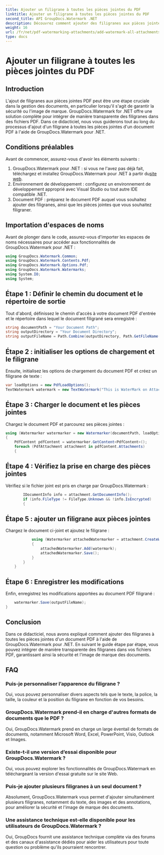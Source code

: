 ```yaml
---
title: Ajouter un filigrane à toutes les pièces jointes du PDF
linktitle: Ajouter un filigrane à toutes les pièces jointes du PDF
second_title: API GroupDocs.Watermark .NET
description: Découvrez comment ajouter des filigranes aux pièces jointes PDF à l'aide de GroupDocs.Watermark pour .NET. Sécurisez facilement vos documents avec des filigranes personnalisés.
weight: 16
url: /fr/net/pdf-watermarking-attachments/add-watermark-all-attachments-pdf/
type: docs
---
```

# Ajouter un filigrane à toutes les pièces jointes du PDF

## Introduction
L'ajout de filigranes aux pièces jointes PDF peut être une étape cruciale dans la gestion des documents, en particulier lorsqu'il s'agit de garantir la sécurité ou l'image de marque. GroupDocs.Watermark for .NET offre une solution complète pour intégrer de manière transparente des filigranes dans des fichiers PDF. Dans ce didacticiel, nous vous guiderons tout au long du processus d'ajout d'un filigrane à toutes les pièces jointes d'un document PDF à l'aide de GroupDocs.Watermark pour .NET.
## Conditions préalables
Avant de commencer, assurez-vous d'avoir les éléments suivants :
1.  GroupDocs.Watermark pour .NET : si vous ne l'avez pas déjà fait, téléchargez et installez GroupDocs.Watermark pour .NET à partir du[site web](https://releases.groupdocs.com/Watermark/net/).
2. Environnement de développement : configurez un environnement de développement approprié avec Visual Studio ou tout autre IDE compatible .NET.
3. Document PDF : préparez le document PDF auquel vous souhaitez ajouter des filigranes, ainsi que les pièces jointes que vous souhaitez filigraner.

## Importation d'espaces de noms
Avant de plonger dans le code, assurez-vous d'importer les espaces de noms nécessaires pour accéder aux fonctionnalités de GroupDocs.Watermark pour .NET :
```csharp
using GroupDocs.Watermark.Common;
using GroupDocs.Watermark.Contents.Pdf;
using GroupDocs.Watermark.Options.Pdf;
using GroupDocs.Watermark.Watermarks;
using System.IO;
using System;
```
## Étape 1 : Définir le chemin du document et le répertoire de sortie
Tout d'abord, définissez le chemin d'accès à votre document PDF d'entrée et le répertoire dans lequel le document filigrané sera enregistré :
```csharp
string documentPath = "Your Document Path";
string outputDirectory = "Your Document Directory";
string outputFileName = Path.Combine(outputDirectory, Path.GetFileName(documentPath));
```
## Étape 2 : initialiser les options de chargement et le filigrane
Ensuite, initialisez les options de chargement du document PDF et créez un filigrane de texte :
```csharp
var loadOptions = new PdfLoadOptions();
TextWatermark watermark = new TextWatermark("This is WaterMark on Attachment", new Font("Arial", 19));
```
## Étape 3 : Charger le document et les pièces jointes
Chargez le document PDF et parcourez ses pièces jointes :
```csharp
using (Watermarker watermarker = new Watermarker(documentPath, loadOptions))
{
    PdfContent pdfContent = watermarker.GetContent<PdfContent>();
    foreach (PdfAttachment attachment in pdfContent.Attachments)
    {
```
## Étape 4 : Vérifiez la prise en charge des pièces jointes
Vérifiez si le fichier joint est pris en charge par GroupDocs.Watermark :
```csharp
        IDocumentInfo info = attachment.GetDocumentInfo();
        if (info.FileType != FileType.Unknown && !info.IsEncrypted)
        {
```
## Étape 5 : ajouter un filigrane aux pièces jointes
Chargez le document ci-joint et ajoutez le filigrane :
```csharp
            using (Watermarker attachedWatermarker = attachment.CreateWatermarker())
            {
                attachedWatermarker.Add(watermark);
                attachedWatermarker.Save();
            }
        }
    }
```
## Étape 6 : Enregistrer les modifications
Enfin, enregistrez les modifications apportées au document PDF filigrané :
```csharp
    watermarker.Save(outputFileName);
}
```

## Conclusion
Dans ce didacticiel, nous avons expliqué comment ajouter des filigranes à toutes les pièces jointes d'un document PDF à l'aide de GroupDocs.Watermark pour .NET. En suivant le guide étape par étape, vous pouvez intégrer de manière transparente des filigranes dans vos fichiers PDF, garantissant ainsi la sécurité et l'image de marque des documents.
## FAQ
### Puis-je personnaliser l’apparence du filigrane ?
Oui, vous pouvez personnaliser divers aspects tels que le texte, la police, la taille, la couleur et la position du filigrane en fonction de vos besoins.
### GroupDocs.Watermark prend-il en charge d'autres formats de documents que le PDF ?
Oui, GroupDocs.Watermark prend en charge un large éventail de formats de documents, notamment Microsoft Word, Excel, PowerPoint, Visio, Outlook et Images.
### Existe-t-il une version d’essai disponible pour GroupDocs.Watermark ?
Oui, vous pouvez explorer les fonctionnalités de GroupDocs.Watermark en téléchargeant la version d'essai gratuite sur le site Web.
### Puis-je ajouter plusieurs filigranes à un seul document ?
Absolument, GroupDocs.Watermark vous permet d'ajouter simultanément plusieurs filigranes, notamment du texte, des images et des annotations, pour améliorer la sécurité et l'image de marque des documents.
### Une assistance technique est-elle disponible pour les utilisateurs de GroupDocs.Watermark ?
Oui, GroupDocs fournit une assistance technique complète via des forums et des canaux d'assistance dédiés pour aider les utilisateurs pour toute question ou problème qu'ils pourraient rencontrer.